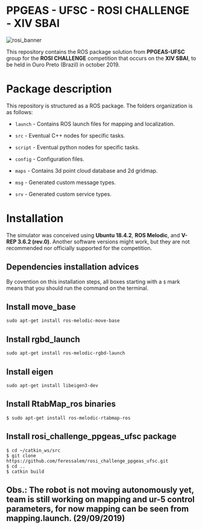 # PPGEAS - UFSC - ROSI CHALLENGE - XIV SBAI

![rosi_banner](https://raw.githubusercontent.com/filRocha/rosiChallenge-sbai2019/master/resources/banner2.png)

This repository contains the ROS package solution from **PPGEAS-UFSC** group for the **ROSI CHALLENGE** competition that occurs on the **XIV SBAI**, to be held in Ouro Preto (Brazil) in october 2019. 

# Package description

This repository is structured as a ROS package. The folders organization is as follows:

- `launch` - Contains ROS launch files for mapping and localization. 

- `src` - Eventual C++ nodes for specific tasks. 

- `script` - Eventual python nodes for specific tasks. 

- `config` - Configuration files.

- `maps` - Contains 3d point cloud database and 2d gridmap.

- `msg` - Generated custom message types.

- `srv` - Generated custom service types.


# Installation

The simulator was conceived using **Ubuntu 18.4.2**, **ROS Melodic**, and **V-REP 3.6.2 (rev.0)**. Another software versions might work, but they are not recommended nor officially supported for the competition. 

## Dependencies installation advices

By covention on this installation steps, all boxes starting with a `$` mark means that you should run the command on the terminal. 

## Install move_base
```
sudo apt-get install ros-melodic-move-base
```
## Install rgbd_launch
```
sudo apt-get install ros-melodic-rgbd-launch
```
## Install eigen
```
sudo apt-get install libeigen3-dev
```
## Install RtabMap_ros binaries
```
$ sudo apt-get install ros-melodic-rtabmap-ros
```
## Install rosi_challenge_ppgeas_ufsc package
```
$ cd ~/catkin_ws/src
$ git clone https://github.com/feressalem/rosi_challenge_ppgeas_ufsc.git
$ cd ..
$ catkin build
```
## Obs.: The robot is not moving autonomously yet, team is still working on mapping and ur-5 control parameters, for now mapping can be seen from mapping.launch. (29/09/2019)













